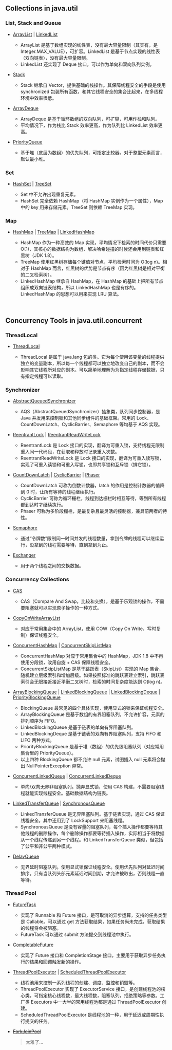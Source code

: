 ## Collections in java.util

### List, Stack and Queue

* [ArrayList](https://github.com/Augustvic/JavaSourceCodeAnalysis/blob/master/md/Collections/ArrayList.md) | [LinkedList](https://github.com/Augustvic/JavaSourceCodeAnalysis/blob/master/md/Collections/LinkedList.md)

  - ArrayList 是基于数组实现的线性表，没有最大容量限制（其实有，是 Integer.MAX_VALUE），可扩容。LinkedList 是基于节点实现的线性表（双向链表），没有最大容量限制。
  - LinkedList 还实现了 Deque 接口，可以作为单向和双向队列实例。

* [Stack](https://github.com/Augustvic/JavaSourceCodeAnalysis/blob/master/md/Collections/Stack.md)

  - Stack 继承自 Vector，提供基础的栈操作。其保障线程安全的手段是使用 synchronized 包装所有函数，和其它线程安全的集合比起来，在多线程环境中效率很低。

* [ArrayDeque](https://github.com/Augustvic/JavaSourceCodeAnalysis/blob/master/md/Collections/ArrayDeque.md)

  - ArrayDeque 是基于循环数组的双向队列，可扩容，可用作栈和队列。
  - 平均情况下，作为栈比 Stack 效率更高，作为队列比 LinkedList 效率更高。

* [PriorityQueue](https://github.com/Augustvic/JavaSourceCodeAnalysis/blob/master/md/Collections/PriorityQueue.md)

  - 基于堆（底层为数组）的优先队列，可指定比较器。对于整型元素而言，默认最小堆。

### Set

* [HashSet](https://github.com/Augustvic/JavaSourceCodeAnalysis/blob/master/md/Collections/HashSet.md) | [TreeSet](https://github.com/Augustvic/JavaSourceCodeAnalysis/blob/master/md/Collections/TreeSet.md)

  - Set 中不允许出现重复元素。
  - HashSet 完全依赖 HashMap（将 HashMap 实例作为一个属性），Map 中的 key 用来存储元素。TreeSet 则依赖 TreeMap 实现。

### Map

* [HashMap](https://github.com/Augustvic/JavaSourceCodeAnalysis/blob/master/md/Collections/HashMap.md) | [TreeMap](https://github.com/Augustvic/JavaSourceCodeAnalysis/blob/master/md/Collections/TreeMap.md) | [LinkedHashMap](https://github.com/Augustvic/JavaSourceCodeAnalysis/blob/master/md/Collections/LinkedHashMap.md)

  - HashMap 作为一种高效的 Map 实现，平均情况下检索的时间代价只需要 O(1)，其核心的数据结构为数组，解决哈希碰撞的时候还会用到链表和红黑树（JDK 1.8）。
  - TreeMap 使用红黑树存储每个键值对节点，平均检索时间为 O(log n)。相对于 HashMap 而言，红黑树的优势是节点有序（因为红黑树是相对平衡的二叉检索树）。
  - LinkedHashMap 继承自 HashMap，在 HashMap 的基础上把所有节点组织成双向链表结构，所以 LinkedHashMap 也是有序的。LinkedHashMap 的思想可以用来实现 LRU 算法。

&nbsp;

## Concurrency Tools in java.util.concurrent

### ThreadLocal

* [ThreadLocal](https://github.com/Augustvic/JavaSourceCodeAnalysis/blob/master/md/JUC/ThreadLocal.md)

  - ThreadLocal 是属于 java.lang 包的类。它为每个使用该变量的线程提供独立的变量副本，所以每一个线程都可以独立地改变自己的副本，而不会影响其它线程所对应的副本。可以简单地理解为为指定线程存储数据，只有指定线程可以读取。

### Synchronizer

* [AbstractQueuedSynchronizer](https://github.com/Augustvic/JavaSourceCodeAnalysis/blob/master/md/JUC/AbstractQueuedSynchronizer.md)

  - AQS（AbstractQueuedSynchronizer）抽象类，队列同步控制器，是 Java 并发用来控制锁和其他同步组件的基础框架。常用的 Lock、CountDownLatch、CyclicBarrier、Semaphore 等均基于 AQS 实现。

* [ReentrantLock](https://github.com/Augustvic/JavaSourceCodeAnalysis/blob/master/md/JUC/ReentrantLock.md) | [ReentrantReadWriteLock](https://github.com/Augustvic/JavaSourceCodeAnalysis/blob/master/md/JUC/ReentrantReadWriteLock.md)

  - ReentrantLock 是 Lock 接口的实现，翻译为可重入锁，支持线程无限制重入同一代码段，在获取和释放时记录重入次数。
  - ReentrantReadWriteLock 是 Lock 接口的实现，翻译为可重入读写锁，实现了可重入读锁和可重入写锁，也即共享锁和互斥锁（排它锁）。

* [CountDownLatch](https://github.com/Augustvic/JavaSourceCodeAnalysis/blob/master/md/JUC/CountDownLatch.md) | [CyclicBarrier](https://github.com/Augustvic/JavaSourceCodeAnalysis/blob/master/md/JUC/CyclicBarrier.md) | [Phaser](https://github.com/Augustvic/JavaSourceCodeAnalysis/blob/master/md/JUC/Phaser.md)

  - CountDownLatch 可称为倒数计数器，latch 的作用是控制计数器的值降到 0 时，让所有等待的线程继续执行。
  - CyclicBarrier 可称为循环栅栏，线程到达栅栏时相互等待，等到所有线程都到达时才继续执行。
  - Phaser 可称为多阶段栅栏，是最复杂且最灵活的控制器，兼具前两者的特性。

* [Semaphore](https://github.com/Augustvic/JavaSourceCodeAnalysis/blob/master/md/JUC/Semaphore.md)

  - 通过“令牌数”限制同一时间并发的线程数量，拿到令牌的线程可以继续运行，没拿到的线程需要等待，直到拿到为止。

* [Exchanger](https://github.com/Augustvic/JavaSourceCodeAnalysis/blob/master/md/JUC/Exchanger.md)

  - 用于两个线程之间的交换数据。

### Concurrency Collections

* [CAS](https://github.com/Augustvic/JavaSourceCodeAnalysis/blob/master/md/JUC/CAS.md)

  - CAS（Compare And Swap，比较和交换），是基于乐观锁的操作，不需要阻塞就可以实现原子操作的一种方式。

* [CopyOnWriteArrayList](https://github.com/Augustvic/JavaSourceCodeAnalysis/blob/master/md/JUC/JUCCollections/CopyOnWriteArrayList.md)

  - 对应于常用集合中的 ArrayList，使用 COW（Copy On Write，写时复制）保证线程安全。

* [ConcurrentHashMap](https://github.com/Augustvic/JavaSourceCodeAnalysis/blob/master/md/JUC/JUCCollections/ConcurrentHashMap.md) | [ConcurrentSkipListMap](https://github.com/Augustvic/JavaSourceCodeAnalysis/blob/master/md/JUC/JUCCollections/ConcurrentSkipListMap.md)

  - ConcurrentHashMap 对应于常用集合中的 HashMap，JDK 1.8 中不再使用分段锁，改用自旋 + CAS 保障线程安全。
  - ConcurrentSkipListMap 是基于跳跃表（SkipList）实现的 Map 集合，随机建立层级索引和增加层级。如果按照标准的跳跃表建立索引，跳跃表索引会无限接近接近平衡二叉树时，检索的时间复杂度能达到 O(log n)。

* [ArrayBlockingQueue](https://github.com/Augustvic/JavaSourceCodeAnalysis/blob/master/md/JUC/JUCCollections/ArrayBlockingQueue.md) | [LinkedBlockingQueue](https://github.com/Augustvic/JavaSourceCodeAnalysis/blob/master/md/JUC/JUCCollections/LinkedBlockingQueue.md) | [LinkedBlockingDeque](https://github.com/Augustvic/JavaSourceCodeAnalysis/blob/master/md/JUC/JUCCollections/LinkedBlockingDeque.md) | [PriorityBlockingQueue](https://github.com/Augustvic/JavaSourceCodeAnalysis/blob/master/md/JUC/JUCCollections/PriorityBlockingQueue.md)

  - BlockingQueue 最常见的四个具体实现，使用显式的锁来保证线程安全。
  - ArrayBlockingQueue 是基于数组的有界阻塞队列，不允许扩容，元素的排列顺序为 FIFO。
  - LinkedBlockingQueue 是基于链表的单向有界阻塞队列。
  - LinkedBlockingDeque 是基于链表的双向有界阻塞队列，支持 FIFO 和 LIFO 两种方式。
  - PriorityBlockingQueue 是基于堆（数组）的优先级阻塞队列（对应常用集合里的 PriorityQueue）。
  - 以上四种 BlockingQueue 都不允许 null 元素，试图插入 null 元素将会抛出 NullPointerException 异常。

* [ConcurrentLinkedQueue](https://github.com/Augustvic/JavaSourceCodeAnalysis/blob/master/md/JUC/JUCCollections/ConcurrentLinkedQueue.md) | [ConcurrentLinkedDeque](https://github.com/Augustvic/JavaSourceCodeAnalysis/blob/master/md/JUC/JUCCollections/ConcurrentLinkedDeque.md)

  - 单向/双向无界非阻塞队列。抛弃显式锁，使用 CAS 构建，不需要阻塞线程就能实现线程安全。基础数据结构为链表。

* [LinkedTransferQueue](https://github.com/Augustvic/JavaSourceCodeAnalysis/blob/master/md/JUC/JUCCollections/LinkedTransferQueue.md) | [SynchronousQueue](https://github.com/Augustvic/JavaSourceCodeAnalysis/blob/master/md/JUC/JUCCollections/SynchronousQueue.md)

  - LinkedTransferQueue 是无界阻塞队列。基于链表实现，通过 CAS 保证线程安全。其中还用到了 LockSupport 来阻塞线程。
  - SynchronousQueue 是没有容量的阻塞队列，每个插入操作都要等待其他线程的删除操作，每个删除操作都要等待插入操作，实际相当于将数据从一个线程传递到另一个线程。和 LinkedTransferQueue 类似，但包括了公平和非公平两种模式。

* [DelayQueue](https://github.com/Augustvic/JavaSourceCodeAnalysis/blob/master/md/JUC/JUCCollections/DelayQueue.md)

  - 无界延时阻塞队列。使用显式锁保证线程安全。使用优先队列对延迟时间排序。只有当队列头部元素延迟时间到期，才允许被取出，否则线程一直等待。

### Thread Pool

* [FutureTask](https://github.com/Augustvic/JavaSourceCodeAnalysis/blob/master/md/JUC/FutureTask.md)

  - 实现了 Runnable 和 Future 接口，是可取消的异步运算，支持的任务类型是 Callable。可以通过 get 方法获取结果，如果任务尚未完成，获取结果的线程将会被阻塞。
  - FutureTask 可以通过 submit 方法提交到线程池中执行。

* [CompletableFuture](https://github.com/Augustvic/JavaSourceCodeAnalysis/blob/master/md/JUC/CompletableFuture.md)

  - 实现了 Future 接口和 CompletionStage 接口，主要用于获取异步任务执行的结果和回调触发新的操作。

* [ThreadPoolExecutor](https://github.com/Augustvic/JavaSourceCodeAnalysis/blob/master/md/JUC/ThreadPoolExecutor.md) | [ScheduledThreadPoolExecutor](https://github.com/Augustvic/JavaSourceCodeAnalysis/blob/master/md/JUC/ScheduledThreadPoolExecutor.md)

  - 线程池用来控制一系列线程的创建、调度、监控和销毁等。
  - ThreadPoolExecutor 实现了 ExecutorService 接口，是创建线程池的核心类，可指定核心线程数，最大线程数，阻塞队列，拒绝策略等参数。工厂类 Executors 中一大半的常用线程池都是通过 ThreadPoolExecutor 创建。
  - ScheduledThreadPoolExecutor 是线程池的一种，用于延迟或周期性执行提交的任务。

* [~~ForkJoinPool~~](https://github.com/Augustvic/JavaSourceCodeAnalysis/blob/master/md/JUC/ForkJoinPool.md)

    > 太难了...
